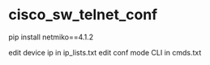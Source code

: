# cisco_sw_telnet_conf

pip install netmiko==4.1.2

edit device ip in ip_lists.txt
edit conf mode CLI in cmds.txt
